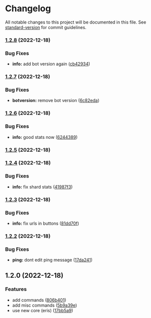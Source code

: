 # Changelog

All notable changes to this project will be documented in this file. See [standard-version](https://github.com/conventional-changelog/standard-version) for commit guidelines.

### [1.2.8](https://github.com/EazyAutodelete/misc-commands/compare/v1.2.7...v1.2.8) (2022-12-18)


### Bug Fixes

* **info:** add bot version again ([cb42934](https://github.com/EazyAutodelete/misc-commands/commit/cb429348ebbe80e1a93634137bdaf085bbf7aa13))

### [1.2.7](https://github.com/EazyAutodelete/misc-commands/compare/v1.2.6...v1.2.7) (2022-12-18)

### Bug Fixes

- **botversion:** remove bot version ([6c82eda](https://github.com/EazyAutodelete/misc-commands/commit/6c82edaa30f2b295f2bc9b37aa1fdb4bf7426074))

### [1.2.6](https://github.com/EazyAutodelete/misc-commands/compare/v1.2.5...v1.2.6) (2022-12-18)

### Bug Fixes

- **info:** good stats now ([6244389](https://github.com/EazyAutodelete/misc-commands/commit/62443899a128984764a6ffb9fe4679cc1685f217))

### [1.2.5](https://github.com/EazyAutodelete/misc-commands/compare/v1.2.4...v1.2.5) (2022-12-18)

### [1.2.4](https://github.com/EazyAutodelete/misc-commands/compare/v1.2.3...v1.2.4) (2022-12-18)

### Bug Fixes

- **info:** fix shard stats ([41987f3](https://github.com/EazyAutodelete/misc-commands/commit/41987f32504a3a2434d9293f828134b909a41d37))

### [1.2.3](https://github.com/EazyAutodelete/misc-commands/compare/v1.2.2...v1.2.3) (2022-12-18)

### Bug Fixes

- **info:** fix urls in buttons ([81dd70f](https://github.com/EazyAutodelete/misc-commands/commit/81dd70f8da82fa11f7416724d660dee9a964fd66))

### [1.2.2](https://github.com/EazyAutodelete/misc-commands/compare/v1.2.0...v1.2.2) (2022-12-18)

### Bug Fixes

- **ping:** dont edit ping message ([17da241](https://github.com/EazyAutodelete/misc-commands/commit/17da2413c6a111f1a1ea555abaa13f6d3a50e634))

## 1.2.0 (2022-12-18)

### Features

- add commands ([806b401](https://github.com/EazyAutodelete/misc-commands/commit/806b4017b699f10f897aeaad61cf252d5661aae6))
- add misc commands ([5b9a39e](https://github.com/EazyAutodelete/misc-commands/commit/5b9a39e3ca315bc79e3d74ba50e9d3d3ddb303db))
- use new core (eris) ([17bb5a9](https://github.com/EazyAutodelete/misc-commands/commit/17bb5a93c8dfb2ef6b5ded10bf0c7e3cc752d115))
